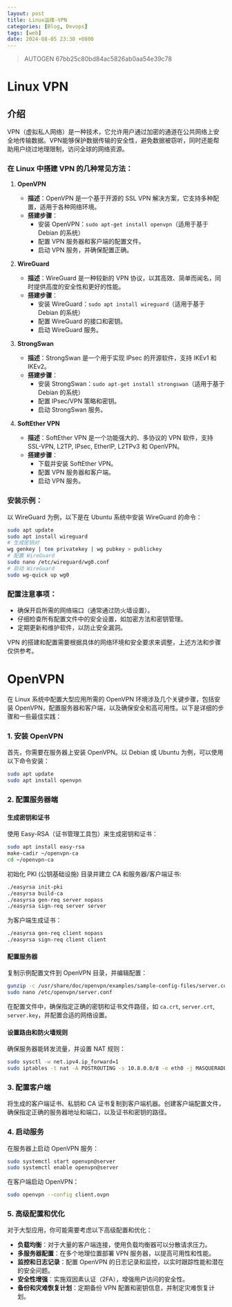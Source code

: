 ```yaml
---
layout: post
title: Linux运维-VPN
categories: [Blog, Devops]
tags: [web]
date: 2024-08-05 23:30 +0800
---
```

> AUTOGEN 67bb25c80bd84ac5826ab0aa54e39c78

# Linux VPN

## 介绍

VPN（虚拟私人网络）是一种技术，它允许用户通过加密的通道在公共网络上安全地传输数据。VPN能够保护数据传输的安全性，避免数据被窃听，同时还能帮助用户绕过地理限制，访问全球的网络资源。

### 在 Linux 中搭建 VPN 的几种常见方法：

1. **OpenVPN**
   - **描述**：OpenVPN 是一个基于开源的 SSL VPN 解决方案，它支持多种配置，适用于各种网络环境。
   - **搭建步骤**：
     - 安装 OpenVPN：`sudo apt-get install openvpn`（适用于基于 Debian 的系统）
     - 配置 VPN 服务器和客户端的配置文件。
     - 启动 VPN 服务，并确保配置正确。

2. **WireGuard**
   - **描述**：WireGuard 是一种较新的 VPN 协议，以其高效、简单而闻名，同时提供高度的安全性和更好的性能。
   - **搭建步骤**：
     - 安装 WireGuard：`sudo apt install wireguard`（适用于基于 Debian 的系统）
     - 配置 WireGuard 的接口和密钥。
     - 启动 WireGuard 服务。

3. **StrongSwan**
   - **描述**：StrongSwan 是一个用于实现 IPsec 的开源软件，支持 IKEv1 和 IKEv2。
   - **搭建步骤**：
     - 安装 StrongSwan：`sudo apt-get install strongswan`（适用于基于 Debian 的系统）
     - 配置 IPsec/VPN 策略和密钥。
     - 启动 StrongSwan 服务。

4. **SoftEther VPN**
   - **描述**：SoftEther VPN 是一个功能强大的、多协议的 VPN 软件，支持 SSL-VPN, L2TP, IPsec, EtherIP, L2TPv3 和 OpenVPN。
   - **搭建步骤**：
     - 下载并安装 SoftEther VPN。
     - 配置 VPN 服务器和客户端。
     - 启动 VPN 服务。

### 安装示例：

以 WireGuard 为例，以下是在 Ubuntu 系统中安装 WireGuard 的命令：

```bash
sudo apt update
sudo apt install wireguard
# 生成密钥对
wg genkey | tee privatekey | wg pubkey > publickey
# 配置 WireGuard
sudo nano /etc/wireguard/wg0.conf
# 启动 WireGuard
sudo wg-quick up wg0
```

### 配置注意事项：

- 确保开启所需的网络端口（通常通过防火墙设置）。
- 仔细检查所有配置文件中的安全设置，如加密方法和密钥管理。
- 定期更新和维护软件，以防止安全漏洞。

VPN 的搭建和配置需要根据具体的网络环境和安全要求来调整，上述方法和步骤仅供参考。

# OpenVPN

在 Linux 系统中配置大型应用所需的 OpenVPN 环境涉及几个关键步骤，包括安装 OpenVPN，配置服务器和客户端，以及确保安全和高可用性。以下是详细的步骤和一些最佳实践：

### 1. 安装 OpenVPN

首先，你需要在服务器上安装 OpenVPN。以 Debian 或 Ubuntu 为例，可以使用以下命令安装：

```bash
sudo apt update
sudo apt install openvpn
```

### 2. 配置服务器端

#### 生成密钥和证书

使用 Easy-RSA（证书管理工具包）来生成密钥和证书：

```bash
sudo apt install easy-rsa
make-cadir ~/openvpn-ca
cd ~/openvpn-ca
```

初始化 PKI (公钥基础设施) 目录并建立 CA 和服务器/客户端证书:

```bash
./easyrsa init-pki
./easyrsa build-ca
./easyrsa gen-req server nopass
./easyrsa sign-req server server
```

为客户端生成证书：

```bash
./easyrsa gen-req client nopass
./easyrsa sign-req client client
```

#### 配置服务器

复制示例配置文件到 OpenVPN 目录，并编辑配置：

```bash
gunzip -c /usr/share/doc/openvpn/examples/sample-config-files/server.conf.gz | sudo tee /etc/openvpn/server.conf
sudo nano /etc/openvpn/server.conf
```

在配置文件中，确保指定正确的密钥和证书文件路径，如 `ca.crt`, `server.crt`, `server.key`，并配置合适的网络设置。

#### 设置路由和防火墙规则

确保服务器能转发流量，并设置 NAT 规则：

```bash
sudo sysctl -w net.ipv4.ip_forward=1
sudo iptables -t nat -A POSTROUTING -s 10.8.0.0/8 -o eth0 -j MASQUERADE
```

### 3. 配置客户端

将生成的客户端证书、私钥和 CA 证书复制到客户端机器。创建客户端配置文件，确保指定正确的服务器地址和端口，以及证书和密钥的路径。

### 4. 启动服务

在服务器上启动 OpenVPN 服务：

```bash
sudo systemctl start openvpn@server
sudo systemctl enable openvpn@server
```

在客户端启动 OpenVPN：

```bash
sudo openvpn --config client.ovpn
```

### 5. 高级配置和优化

对于大型应用，你可能需要考虑以下高级配置和优化：

- **负载均衡**：对于大量的客户端连接，使用负载均衡器可以分散请求压力。
- **多服务器配置**：在多个地理位置部署 VPN 服务器，以提高可用性和性能。
- **监控和日志记录**：配置 OpenVPN 的日志记录和监控，以实时跟踪性能和潜在的安全问题。
- **安全性增强**：实施双因素认证（2FA），增强用户访问的安全性。
- **备份和灾难恢复计划**：定期备份 VPN 配置和密钥信息，并制定灾难恢复计划。

